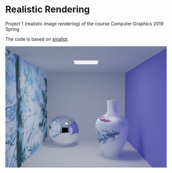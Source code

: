 # Realistic Rendering
Project 1 (realistic image rendering) of the course Computer Graphics 2019 Spring

The code is based on [smallpt](http://www.kevinbeason.com/smallpt/ "smallpt").

![avatar](https://github.com/RecursionSheep/RealisticRendering/blob/master/results/image.png)

